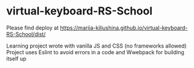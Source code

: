 # virtual-keyboard-RS-School
Please find deploy at https://mariia-kiliushina.github.io/virtual-keyboard-RS-School/dist/

Learning project wrote with vanilla JS and CSS (no frameworks allowed)
Project uses Eslint to avoid errors in a code and Wwebpack for building itself up

